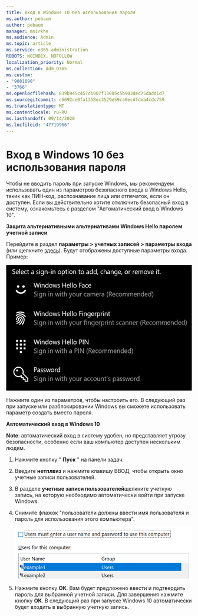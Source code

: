 ```yaml
---
title: Вход в Windows 10 без использования пароля
ms.author: pebaum
author: pebaum
manager: mnirkhe
ms.audience: Admin
ms.topic: article
ms.service: o365-administration
ROBOTS: NOINDEX, NOFOLLOW
localization_priority: Normal
ms.collection: Adm_O365
ms.custom:
- "9001690"
- "3766"
ms.openlocfilehash: 839b945c457cb007f13605c5b903ded75dadd1d7
ms.sourcegitcommit: c6692ce0fa1358ec3529e59ca0ecdfdea4cdc759
ms.translationtype: MT
ms.contentlocale: ru-RU
ms.lasthandoff: 09/14/2020
ms.locfileid: "47719966"
---
```

# <a name="sign-in-to-windows-10-without-using-a-password"></a>Вход в Windows 10 без использования пароля

Чтобы не вводить пароль при запуске Windows, мы рекомендуем использовать один из параметров безопасного входа в Windows Hello, таких как ПИН-код, распознавание лица или отпечаток, если он доступен. Если вы действительно хотите отключить безопасный вход в систему, ознакомьтесь с разделом "Автоматический вход в Windows 10".

**Защита альтернативными альтернативами Windows Hello паролем учетной записи**

Перейдите в раздел **параметры > учетных записей > параметры входа** (или щелкните [здесь](ms-settings:signinoptions?activationSource=GetHelp)). Будут отображены доступные параметры входа. Пример:

![Параметры входа.](media/sign-in-options.png)

Нажмите один из параметров, чтобы настроить его. В следующий раз при запуске или разблокировании Windows вы сможете использовать параметр создать вместо пароля. 

**Автоматический вход в Windows 10**

**Note**: автоматический вход в систему удобен, но представляет угрозу безопасности, особенно если ваш компьютер доступен нескольким людям. 

1. Нажмите кнопку " **Пуск** " на панели задач.

2. Введите **нетплвиз** и нажмите клавишу ВВОД, чтобы открыть окно учетные записи пользователей.

3. В разделе **учетные записи пользователей**щелкните учетную запись, на которую необходимо автоматически войти при запуске Windows.

4. Снимите флажок "пользователи должны ввести имя пользователя и пароль для использования этого компьютера".

    ![Пользователи должны ввести параметры имени пользователя и пароля.](media/users-must-enter-username.png)

5. Нажмите кнопку **ОК**. Вам будет предложено ввести и подтвердить пароль для выбранной учетной записи. Для завершения нажмите кнопку **ОК**. В следующий раз при запуске Windows 10 автоматически будет входить в выбранную учетную запись.
